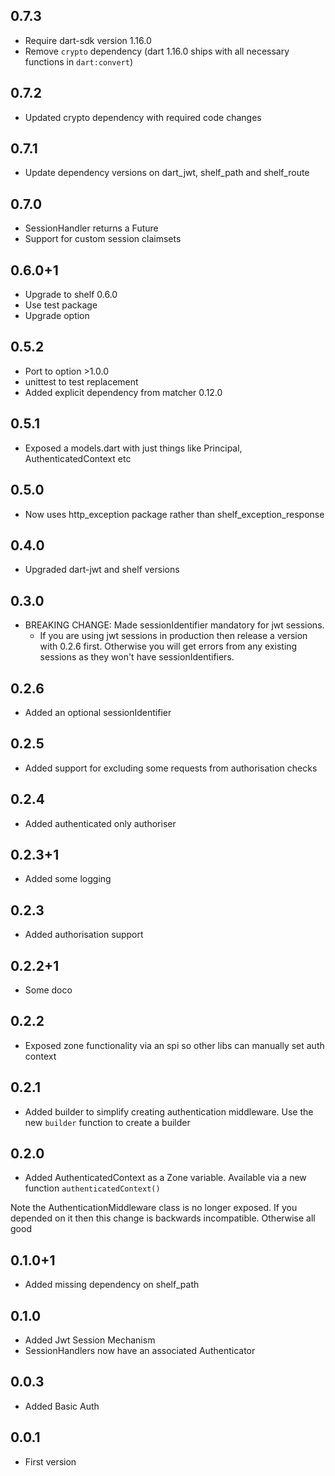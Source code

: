 ## 0.7.3

* Require dart-sdk version 1.16.0
* Remove `crypto` dependency (dart 1.16.0 ships with all necessary functions in `dart:convert`)

## 0.7.2

* Updated crypto dependency with required code changes

## 0.7.1

* Update dependency versions on dart_jwt, shelf_path and shelf_route

## 0.7.0

* SessionHandler returns a Future
* Support for custom session claimsets

## 0.6.0+1

* Upgrade to shelf 0.6.0
* Use test package
* Upgrade option

## 0.5.2

* Port to option >1.0.0
* unittest to test replacement
* Added explicit dependency from matcher 0.12.0

## 0.5.1

* Exposed a models.dart with just things like Principal, AuthenticatedContext etc

## 0.5.0

* Now uses http_exception package rather than shelf_exception_response

## 0.4.0

* Upgraded dart-jwt and shelf versions

## 0.3.0

* BREAKING CHANGE: Made sessionIdentifier mandatory for jwt sessions.
    * If you are using jwt sessions in production then release a version with
      0.2.6 first. Otherwise you will get errors from any existing sessions
      as they won't have sessionIdentifiers.

## 0.2.6

* Added an optional sessionIdentifier

## 0.2.5

* Added support for excluding some requests from authorisation checks

## 0.2.4

* Added authenticated only authoriser

## 0.2.3+1

* Added some logging

## 0.2.3

* Added authorisation support

## 0.2.2+1

* Some doco

## 0.2.2

* Exposed zone functionality via an spi so other libs can manually set 
auth context

## 0.2.1

* Added builder to simplify creating authentication middleware. Use the new 
`builder` function to create a builder

## 0.2.0

* Added AuthenticatedContext as a Zone variable. Available via a new function 
`authenticatedContext()`

Note the AuthenticationMiddleware class is no longer exposed. If you depended
on it then this change is backwards incompatible. Otherwise all good

## 0.1.0+1

* Added missing dependency on shelf_path

## 0.1.0

* Added Jwt Session Mechanism
* SessionHandlers now have an associated Authenticator

## 0.0.3

* Added Basic Auth
 
## 0.0.1

* First version 
